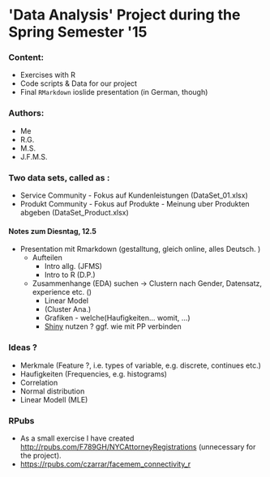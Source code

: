 'Data Analysis' Project during the Spring Semester '15
===============

### Content:

- Exercises with R
- Code scripts & Data for our project
- Final `RMarkdown` ioslide presentation (in German, though)

### Authors:

- Me
- R.G.
- M.S.
- J.F.M.S.

### Two data sets, called as :

- Service Community - Fokus auf Kundenleistungen (DataSet_01.xlsx)
- Produkt Community - Fokus auf Produkte - Meinung uber Produkten abgeben (DataSet_Product.xlsx)

#### Notes zum Diesntag, 12.5

* Presentation mit Rmarkdown (gestalltung, gleich online, alles Deutsch. )
    + Aufteilen
        + Intro allg. (JFMS)
        + Intro to R (D.P.)
    + Zusammenhange (EDA) suchen -> Clustern nach Gender, Datensatz, experience etc. ()
        + Linear Model
        + (Cluster Ana.)
        + Grafiken - welche(Haufigkeiten... womit, ...)
        + [Shiny](http://shiny.b40.cz/SemesterProject/shiny/) nutzen ? ggf. wie mit PP verbinden


### Ideas ?

- Merkmale (Feature ?, i.e. types of variable, e.g. discrete, continues etc.)
- Haufigkeiten (Frequencies, e.g. histograms)
- Correlation
- Normal distribution
- Linear Modell (MLE)

### RPubs

- As a small exercise I have created <http://rpubs.com/F789GH/NYCAttorneyRegistrations> (unnecessary for the project). 
- <https://rpubs.com/czarrar/facemem_connectivity_r>
